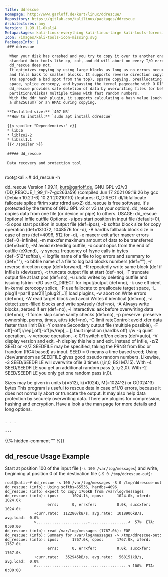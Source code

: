 ```yaml
---
Title: ddrescue
Homepage: http://www.garloff.de/kurt/linux/ddrescue/
Repository: https://gitlab.com/kalilinux/packages/ddrescue
Architectures: any
Version: 1.99.11-0kali4
Metapackages: kali-linux-everything kali-linux-large kali-tools-forensics kali-tools-recover kali-tools-respond 
Icon: /images/kali-tools-icon-missing.svg
PackagesInfo: |
 ### ddrescue
 
  When your disk has crashed and you try to copy it over to another one,
  standard Unix tools like cp, cat, and dd will abort on every I/O error,
  dd_rescue does not.
  It optimizes copying by using large blocks as long as no errors occur
  and falls back to smaller blocks. It supports reverse direction copying
  (to approach a bad spot from the top), sparse copying, preallocating
  space, splice zerocopy, and bypassing the kernel pagecache with O_DIRECT.
  dd_rescue provides safe deletion of data by overwriting files (or better
  partitions/disks) multiple times with fast random numbers.
  With the ddr_hash plugin, it supports calculating a hash value (such as
  a sha256sum) or an HMAC during copying.
 
 **Installed size:** `407 KB`  
 **How to install:** `sudo apt install ddrescue`  
 
 {{< spoiler "Dependencies:" >}}
 * libc6 
 * liblzo2-2 
 * libssl1.1 
 {{< /spoiler >}}
 
 ##### dd_rescue
 
 Data recovery and protection tool
 
 ```
 root@kali:~# dd_rescue -h
 
 dd_rescue Version 1.99.11, kurt@garloff.de, GNU GPL v2/v3
  (DD_RESCUE_1_99_11-7-gc263a59)
  (compiled Jun 17 2021 09:19:26 by gcc (Debian 10.2.1-6) 10.2.1 20210110)
  (features: O_DIRECT dl/libfallocate fallocate splice fitrim xattr rdrnd avx2)
 dd_rescue is free software. It's protected by the terms of GNU GPL v2 or v3
  (at your option).
 dd_rescue copies data from one file (or device or pipe) to others.
 USAGE: dd_rescue [options] infile outfile
 Options: -s ipos    start position in  input file (default=0),
          -S opos    start position in output file (def=ipos),
          -b softbs  block size for copy operation (def=131072, 1048576 for -d),
          -B hardbs  fallback block size in case of errs (def=4096, 512 for -d),
          -e maxerr  exit after maxerr errors (def=0=infinite),
          -m maxxfer maximum amount of data to be transferred (def=0=inf),
          -M         avoid extending outfile,
          -x         count opos from the end of outfile (eXtend),
          -y syncsz  frequency of fsync calls in bytes (def=512*softbs),
          -l logfile name of a file to log errors and summary to (def=""),
          -o bbfile  name of a file to log bad blocks numbers (def=""),
          -r         reverse direction copy (def=forward),
          -R         repeatedly write same block (def if infile is /dev/zero),
          -t         truncate output file at start (def=no),
          -T         truncate output file at last pos (def=no),
          -u         undo writes by deleting outfile and issuing fstrim
          -d/D       use O_DIRECT for input/output (def=no),
          -k         use efficient in-kernel zerocopy splice,
          -P         use fallocate to preallocate target space,
          -L plug1[=par1[:par2]][,plug2[,..]]    load plugins,
          -w         abort on Write errors (def=no),
          -W         read target block and avoid Writes if identical (def=no),
          -a         detect zero-filled blocks and write spArsely (def=no),
          -A         Always write blocks, zeroed if err (def=no),
          -i         interactive: ask before overwriting data (def=no),
          -f         force: skip some sanity checks (def=no),
          -p         preserve: preserve ownership, perms, times, attrs (def=no),
          -C limit   rateControl: avoid xfer data faster than limit B/s
          -Y oname   Secondary output file (multiple possible),
          -F off[-off]r/rep[,off[-off]w/rep[,...]]  fault injection (hardbs off) r/w
          -q         quiet operation,
          -v         verbose operation,
          -c 0/1     switch off/on colors (def=auto),
          -V         display version and exit,
          -h         display this help and exit.
 Instead of infile, -z/Z SEED or -z/Z SEEDFILE may be specified, taking the PRNG
  from libc or frandom (RC4 based) as input. SEED = 0 means a time based seed;
  Using /dev/urandom as SEEDFILE gives good pseudo random numbers.
 Likewise, -3 SEED/SEEDFILE will overwrite ofile 3 times (r,ir,0, BSI M7.15).
  With -4 SEED/SEEDFILE you get an additional random pass (r,ir,r2,0).
  With -2 SEED/SEEDFILE you only get one random pass (r,0).
 
 Sizes may be given in units b(=512), k(=1024), M(=1024^2) or G(1024^3) bytes
 This program is useful to rescue data in case of I/O errors, because
  it does not normally abort or truncate the output.
 It may also help data protection by securely overwriting data.
 There are plugins for compression, hashing and encryption.
 Have a look a the man page for more details and long options.
 ```
 
 - - -
 
---
```

{{% hidden-comment "<!--Do not edit anything above this line-->" %}}

## dd_rescue Usage Example

Start at position 100 of the input file (`-s 100 /var/log/messages`) and write, beginning at position 0 of the destination file (`-S 0 /tmp/ddrescue-out`):

```
root@kali:~# dd_rescue -s 100 /var/log/messages -S 0 /tmp/ddrescue-out
dd_rescue: (info): Using softbs=65536, hardbs=4096
dd_rescue: (info) expect to copy 1766kB from /var/log/messages
dd_rescue: (info): ipos:      1024.1k, opos:      1024.0k, xferd:      1024.0k
                   errs:      0, errxfer:         0.0k, succxfer:      1024.0k
             +curr.rate:  1122807kB/s, avg.rate:  1018906kB/s, avg.load:  0.0%
             >.......................-.................<  57%  ETA:  0:00:00
dd_rescue: (info): read /var/log/messages (1767.0k): EOF
dd_rescue: (info): Summary for /var/log/messages -> /tmp/ddrescue-out:
dd_rescue: (info): ipos:      1767.0k, opos:      1767.0k, xferd:      1767.0k
                   errs:      0, errxfer:         0.0k, succxfer:      1767.0k
             +curr.rate:   352945kB/s, avg.rate:   568151kB/s, avg.load:  0.0%
             >.......................-................-< 100%  ETA:  0:00:00
```
